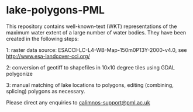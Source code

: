 # lake-polygons-PML

This repository contains well-known-text (WKT) representations of the maximum water extent of a large number of water bodies. They have been created in the following steps:

1: raster data source: ESACCI-LC-L4-WB-Map-150m0P13Y-2000-v4.0, see http://www.esa-landcover-cci.org/

2: conversion of geotiff to shapefiles in 10x10 degree tiles using GDAL polygonize

3: manual matching of lake locations to polygons, editing (combining, splicing) polygons as necessary. 


Please direct any enquiries to calimnos-support@pml.ac.uk

